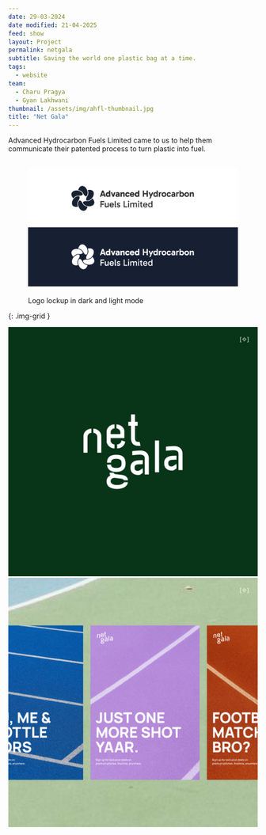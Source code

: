 ```yaml
---
date: 29-03-2024
date modified: 21-04-2025
feed: show
layout: Project
permalink: netgala
subtitle: Saving the world one plastic bag at a time.
tags:
  - website
team:
  - Charu Pragya
  - Gyan Lakhwani
thumbnail: /assets/img/ahfl-thumbnail.jpg
title: "Net Gala"
---
```


Advanced Hydrocarbon Fuels Limited came to us to help them communicate their patented process to turn plastic into fuel.

<figure>
  <img src="../assets/img/AHFL-Horiz-Mono.png" alt="A sunny beach">
  <figcaption>Logo lockup in dark and light mode</figcaption>
</figure>

{: .img-grid }

![](../assets/img/ng-logo.jpg)![](../assets/img/ng-posters.jpg)